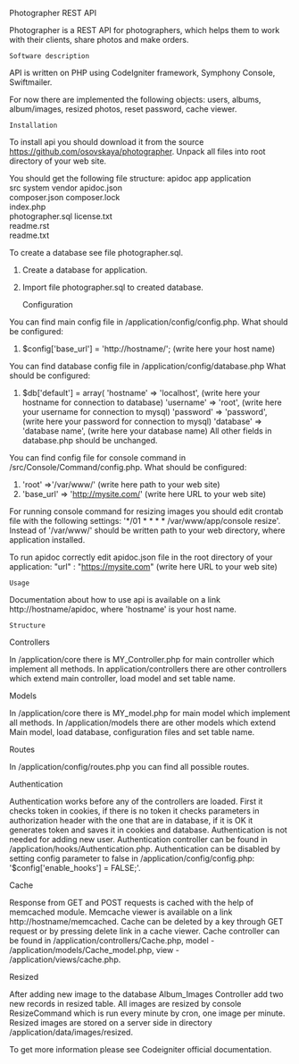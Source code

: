 Photographer REST API


Photographer is a REST API for photographers, which helps them to work with their clients, share photos and make orders.

	Software description

API is written on PHP using CodeIgniter framework, Symphony Console, Swiftmailer.  

For now there are implemented the following objects:
users,
albums,
album/images,
resized photos,
reset password,
cache viewer.

	Installation

To install api you should download it from the source https://github.com/osovskaya/photographer.
Unpack all files into root directory of your web site. 

You should get the following file structure:
apidoc
app
application  
src
system
vendor
apidoc.json      
composer.json 
composer.lock   
index.php    
photographer.sql 
license.txt  
readme.rst             
readme.txt 

To create a database see file photographer.sql.
1. Create a database for application.
2. Import file  photographer.sql to created database.

	Configuration

You can find main config file in /application/config/config.php.
What should be configured:
1. $config['base_url'] = 'http://hostname/'; (write here your host name)

You can find database config file in /application/config/database.php
What should be configured:
1. $db['default'] = array(
	'hostname' => 'localhost', (write here your hostname for connection to database)
	'username' => 'root', (write here your username for connection to mysql)
	'password' => 'password', (write here your password for connection to mysql)
	'database' => 'database name', (write here your database name)
All other fields in database.php should be unchanged.

You can find config file for console command in /src/Console/Command/config.php.
What should be configured:
1. 'root' =>'/var/www/' (write here path to your web site)
2. 'base_url' => 'http://mysite.com/' (write here URL to your web site)

For running console command for resizing images you should edit crontab file with the following settings:
'*/01 * * * * /var/www/app/console resize'.
Instead of '/var/www/' should be written path to your web directory, where application installed.

To run apidoc correctly edit apidoc.json file in the root directory of your application:
"url" : "https://mysite.com" (write here URL to your web site)

	Usage
	
Documentation about how to use api is available on a link http://hostname/apidoc, where 'hostname' is your host name.

	Structure
	
Controllers

In /application/core there is MY_Controller.php for main controller which implement all methods.
In application/controllers there are other controllers which extend main controller, load model and set table name.

Models

In /application/core there is MY_model.php for main model which implement all methods.
In /application/models there are other models which extend Main model, load database, configuration files and set table name. 

Routes

In /application/config/routes.php you can find all possible routes.

Authentication

Authentication works before any of the controllers are loaded.
First it checks token in cookies, if there is no token it checks parameters in authorization 
header with the one that are in database, if it is OK it generates token and saves it in cookies and database.
Authentication is not needed for adding new user.
Authentication controller can be found in /application/hooks/Authentication.php.
Authentication can be disabled by setting config parameter to false in /application/config/config.php:
'$config['enable_hooks'] = FALSE;'.

Cache

Response from GET and POST requests is cached with the help of memcached module.
Memcache viewer is available on a link http://hostname/memcached.
Cache can be deleted by a key through GET request or by pressing delete link in a cache viewer.
Cache controller can be found in /application/controllers/Cache.php, model - /application/models/Cache_model.php, view -
/application/views/cache.php.

Resized

After adding new image to the database Album_Images Controller add two new records in resized table.
All images are resized by console ResizeCommand which is run every minute by cron, one image per minute.
Resized images are stored on a server side in directory /application/data/images/resized.

To get more information please see Codeigniter official documentation.
